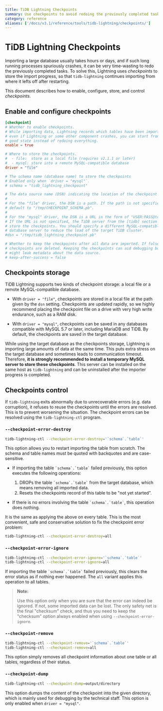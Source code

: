 ```yaml
---
title: TiDB Lightning Checkpoints
summary: Use checkpoints to avoid redoing the previously completed tasks before the crash.
category: reference
aliases: ['/docs/v3.1/reference/tools/tidb-lightning/checkpoints/']
---
```


# TiDB Lightning Checkpoints

Importing a large database usually takes hours or days, and if such long running processes spuriously crashes, it can be very time-wasting to redo the previously completed tasks. To solve this, Lightning uses *checkpoints* to store the import progress, so that `tidb-lightning` continues importing from where it lefts off after restarting.

This document describes how to enable, configure, store, and control *checkpoints*.

## Enable and configure checkpoints

```toml
[checkpoint]
# Whether to enable checkpoints.
# While importing data, Lightning records which tables have been imported, so
# even if Lightning or some other component crashes, you can start from a known
# good state instead of redoing everything.
enable = true

# Where to store the checkpoints.
#  - file:  store as a local file (requires v2.1.1 or later)
#  - mysql: store into a remote MySQL-compatible database
driver = "file"

# The schema name (database name) to store the checkpoints
# Enabled only when `driver = "mysql"`.
# schema = "tidb_lightning_checkpoint"

# The data source name (DSN) indicating the location of the checkpoint storage.
#
# For the "file" driver, the DSN is a path. If the path is not specified, Lightning would
# default to "/tmp/CHECKPOINT_SCHEMA.pb".
#
# For the "mysql" driver, the DSN is a URL in the form of "USER:PASS@tcp(HOST:PORT)/".
# If the URL is not specified, the TiDB server from the [tidb] section is used to
# store the checkpoints. You should specify a different MySQL-compatible
# database server to reduce the load of the target TiDB cluster.
#dsn = "/tmp/tidb_lightning_checkpoint.pb"

# Whether to keep the checkpoints after all data are imported. If false, the
# checkpoints are deleted. Keeping the checkpoints can aid debugging but
# might leak metadata about the data source.
# keep-after-success = false
```

## Checkpoints storage

TiDB Lightning supports two kinds of checkpoint storage: a local file or a remote MySQL-compatible database.

* With `driver = "file"`, checkpoints are stored in a local file at the path given by the `dsn` setting. Checkpoints are updated rapidly, so we highly recommend placing the checkpoint file on a drive with very high write endurance, such as a RAM disk.

* With `driver = "mysql"`, checkpoints can be saved in any databases compatible with MySQL 5.7 or later, including MariaDB and TiDB. By default, the checkpoints are saved in the target database.

While using the target database as the checkpoints storage, Lightning is importing large amounts of data at the same time. This puts extra stress on the target database and sometimes leads to communication timeout. Therefore, **it is strongly recommended to install a temporary MySQL server to store these checkpoints**. This server can be installed on the same host as `tidb-lightning` and can be uninstalled after the importer progress is completed.

## Checkpoints control

If `tidb-lightning` exits abnormally due to unrecoverable errors (e.g. data corruption), it refuses to reuse the checkpoints until the errors are resolved. This is to prevent worsening the situation. The checkpoint errors can be resolved using the `tidb-lightning-ctl` program.

### `--checkpoint-error-destroy`

```sh
tidb-lightning-ctl --checkpoint-error-destroy='`schema`.`table`'
```

This option allows you to restart importing the table from scratch. The schema and table names must be quoted with backquotes and are case-sensitive.

- If importing the table `` `schema`.`table` `` failed previously, this option executes the following operations:

    1. DROPs the table `` `schema`.`table` `` from the target database, which means removing all imported data.
    2. Resets the checkpoints record of this table to be "not yet started".

- If there is no errors involving the table `` `schema`.`table` ``, this operation does nothing.

It is the same as applying the above on every table. This is the most convenient, safe and conservative solution to fix the checkpoint error problem:

```sh
tidb-lightning-ctl --checkpoint-error-destroy=all
```

### `--checkpoint-error-ignore`

```sh
tidb-lightning-ctl --checkpoint-error-ignore='`schema`.`table`'
tidb-lightning-ctl --checkpoint-error-ignore=all
```

If importing the table `` `schema`.`table` `` failed previously, this clears the error status as if nothing ever happened. The `all` variant applies this operation to all tables.

> **Note:**
>
> Use this option only when you are sure that the error can indeed be ignored. If not, some imported data can be lost. The only safety net is the final "checksum" check, and thus you need to keep the "checksum" option always enabled when using `--checkpoint-error-ignore`.

### `--checkpoint-remove`

```sh
tidb-lightning-ctl --checkpoint-remove='`schema`.`table`'
tidb-lightning-ctl --checkpoint-remove=all
```

This option simply removes all checkpoint information about one table or all tables, regardless of their status.

### `--checkpoint-dump`

```sh
tidb-lightning-ctl --checkpoint-dump=output/directory
```

This option dumps the content of the checkpoint into the given directory, which is mainly used for debugging by the technical staff. This option is only enabled when `driver = "mysql"`.
